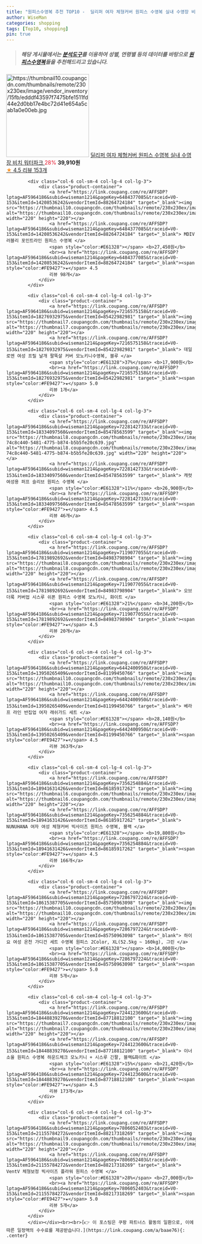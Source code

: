 ```yaml
---
title: "원피스수영복 추천 TOP10 -  딜리퍼 여자 체형커버 원피스 수영복 실내 수영장 비치 워터파크 "
author: WiseMan
categories: shopping
tags: [Top10, shopping]
pin: true
---
```


> ##### 해당 게시물에서는 [**분석도구**](https://itemscout.io/)를 이용하여 **성별**, **연령별** 등의 데이터를 바탕으로 [**원피스수영복**](https://link.coupang.com/a/baae76)들을 추천해드리고 있습니다.
<div class="container"><div class="row">
            <div class="col-6 col-sm-4 col-lg-4 col-lg-3">
                <div class="product-container">
                    <a href="https://link.coupang.com/re/AFFSDP?lptag=AF5964186&subid=wiseman1214&pageKey=7195814998&traceid=V0-153&itemId=18177645890&vendorItemId=85326777682" target="_blank"><img src="https://thumbnail10.coupangcdn.com/thumbnails/remote/230x230ex/image/vendor_inventory/15fb/edddf43597f7475bfe1511fd44e2d0bb17e4bc72d41e654a5cab1a0e00eb.jpg" alt="https://thumbnail10.coupangcdn.com/thumbnails/remote/230x230ex/image/vendor_inventory/15fb/edddf43597f7475bfe1511fd44e2d0bb17e4bc72d41e654a5cab1a0e00eb.jpg" width="220" height="220"></a>
                    <a href="https://link.coupang.com/re/AFFSDP?lptag=AF5964186&subid=wiseman1214&pageKey=7195814998&traceid=V0-153&itemId=18177645890&vendorItemId=85326777682" target="_blank"> 딜리퍼 여자 체형커버 원피스 수영복 실내 수영장 비치 워터파크 </a>
                    <span style="color:#E61328">28%</span> <b>39,910원</b>
                    <br><a href="https://link.coupang.com/re/AFFSDP?lptag=AF5964186&subid=wiseman1214&pageKey=7195814998&traceid=V0-153&itemId=18177645890&vendorItemId=85326777682" target="_blank"><span style="color:#FE9427">★</span> 4.5
                    리뷰 153개</a>
                </div>
            </div>
            
            <div class="col-6 col-sm-4 col-lg-4 col-lg-3">
                <div class="product-container">
                    <a href="https://link.coupang.com/re/AFFSDP?lptag=AF5964186&subid=wiseman1214&pageKey=6484377085&traceid=V0-153&itemId=14208536242&vendorItemId=88264724184" target="_blank"><img src="https://thumbnail10.coupangcdn.com/thumbnails/remote/230x230ex/image/vendor_inventory/50bc/f306c095fe3e5d10502ca106f09cd2a6d99ecc04a12f8093b835228549ee.jpg" alt="https://thumbnail10.coupangcdn.com/thumbnails/remote/230x230ex/image/vendor_inventory/50bc/f306c095fe3e5d10502ca106f09cd2a6d99ecc04a12f8093b835228549ee.jpg" width="220" height="220"></a>
                    <a href="https://link.coupang.com/re/AFFSDP?lptag=AF5964186&subid=wiseman1214&pageKey=6484377085&traceid=V0-153&itemId=14208536242&vendorItemId=88264724184" target="_blank"> MDIV 러블리 포인트라인 원피스 수영복 </a>
                    <span style="color:#E61328"></span> <b>27,450원</b>
                    <br><a href="https://link.coupang.com/re/AFFSDP?lptag=AF5964186&subid=wiseman1214&pageKey=6484377085&traceid=V0-153&itemId=14208536242&vendorItemId=88264724184" target="_blank"><span style="color:#FE9427">★</span> 4.5
                    리뷰 98개</a>
                </div>
            </div>
            
            <div class="col-6 col-sm-4 col-lg-4 col-lg-3">
                <div class="product-container">
                    <a href="https://link.coupang.com/re/AFFSDP?lptag=AF5964186&subid=wiseman1214&pageKey=7216575158&traceid=V0-153&itemId=18276932975&vendorItemId=85422982981" target="_blank"><img src="https://thumbnail7.coupangcdn.com/thumbnails/remote/230x230ex/image/vendor_inventory/bb1e/1a6f5d7d56897f17a04deaee4091764aed4c737c0d437641eeb53c9a40db.jpg" alt="https://thumbnail7.coupangcdn.com/thumbnails/remote/230x230ex/image/vendor_inventory/bb1e/1a6f5d7d56897f17a04deaee4091764aed4c737c0d437641eeb53c9a40db.jpg" width="220" height="220"></a>
                    <a href="https://link.coupang.com/re/AFFSDP?lptag=AF5964186&subid=wiseman1214&pageKey=7216575158&traceid=V0-153&itemId=18276932975&vendorItemId=85422982981" target="_blank"> 데일로엔 여성 프릴 날개 팔뚝살 커버 모노키니수영복, 블루 </a>
                    <span style="color:#E61328">37%</span> <b>17,900원</b>
                    <br><a href="https://link.coupang.com/re/AFFSDP?lptag=AF5964186&subid=wiseman1214&pageKey=7216575158&traceid=V0-153&itemId=18276932975&vendorItemId=85422982981" target="_blank"><span style="color:#FE9427">★</span> 5.0
                    리뷰 1개</a>
                </div>
            </div>
            
            <div class="col-6 col-sm-4 col-lg-4 col-lg-3">
                <div class="product-container">
                    <a href="https://link.coupang.com/re/AFFSDP?lptag=AF5964186&subid=wiseman1214&pageKey=7228142733&traceid=V0-153&itemId=18334097560&vendorItemId=85478563599" target="_blank"><img src="https://thumbnail8.coupangcdn.com/thumbnails/remote/230x230ex/image/retail/images/579648399726716-74c8c440-5481-4775-b874-b5b5fe20c639.jpg" alt="https://thumbnail8.coupangcdn.com/thumbnails/remote/230x230ex/image/retail/images/579648399726716-74c8c440-5481-4775-b874-b5b5fe20c639.jpg" width="220" height="220"></a>
                    <a href="https://link.coupang.com/re/AFFSDP?lptag=AF5964186&subid=wiseman1214&pageKey=7228142733&traceid=V0-153&itemId=18334097560&vendorItemId=85478563599" target="_blank"> 캐럿 여성용 퍼프 슬리브 원피스 수영복 </a>
                    <span style="color:#E61328">11%</span> <b>26,900원</b>
                    <br><a href="https://link.coupang.com/re/AFFSDP?lptag=AF5964186&subid=wiseman1214&pageKey=7228142733&traceid=V0-153&itemId=18334097560&vendorItemId=85478563599" target="_blank"><span style="color:#FE9427">★</span> 4.5
                    리뷰 46개</a>
                </div>
            </div>
            
            <div class="col-6 col-sm-4 col-lg-4 col-lg-3">
                <div class="product-container">
                    <a href="https://link.coupang.com/re/AFFSDP?lptag=AF5964186&subid=wiseman1214&pageKey=7119077055&traceid=V0-153&itemId=17819892692&vendorItemId=84983798904" target="_blank"><img src="https://thumbnail8.coupangcdn.com/thumbnails/remote/230x230ex/image/vendor_inventory/86a0/d714b16854a3f52bf51116c4a6776ac26e413a4197c2e08140ed7a0fbfc0.jpg" alt="https://thumbnail8.coupangcdn.com/thumbnails/remote/230x230ex/image/vendor_inventory/86a0/d714b16854a3f52bf51116c4a6776ac26e413a4197c2e08140ed7a0fbfc0.jpg" width="220" height="220"></a>
                    <a href="https://link.coupang.com/re/AFFSDP?lptag=AF5964186&subid=wiseman1214&pageKey=7119077055&traceid=V0-153&itemId=17819892692&vendorItemId=84983798904" target="_blank"> 오브더룩 커버업 시스루 쉬폰 원피스 수영복 모노키니, 화이트 </a>
                    <span style="color:#E61328">21%</span> <b>34,200원</b>
                    <br><a href="https://link.coupang.com/re/AFFSDP?lptag=AF5964186&subid=wiseman1214&pageKey=7119077055&traceid=V0-153&itemId=17819892692&vendorItemId=84983798904" target="_blank"><span style="color:#FE9427">★</span> 4.5
                    리뷰 20개</a>
                </div>
            </div>
            
            <div class="col-6 col-sm-4 col-lg-4 col-lg-3">
                <div class="product-container">
                    <a href="https://link.coupang.com/re/AFFSDP?lptag=AF5964186&subid=wiseman1214&pageKey=6442400950&traceid=V0-153&itemId=13950265409&vendorItemId=81199450766" target="_blank"><img src="https://thumbnail10.coupangcdn.com/thumbnails/remote/230x230ex/image/vendor_inventory/acd1/97284bd8cca0f9cce6e0873aecb38309e719509e60dc3bb6fd2745f1f022.jpg" alt="https://thumbnail10.coupangcdn.com/thumbnails/remote/230x230ex/image/vendor_inventory/acd1/97284bd8cca0f9cce6e0873aecb38309e719509e60dc3bb6fd2745f1f022.jpg" width="220" height="220"></a>
                    <a href="https://link.coupang.com/re/AFFSDP?lptag=AF5964186&subid=wiseman1214&pageKey=6442400950&traceid=V0-153&itemId=13950265409&vendorItemId=81199450766" target="_blank"> 베라프 라인 반집업 여자 래쉬가드 세트 </a>
                    <span style="color:#E61328"></span> <b>28,140원</b>
                    <br><a href="https://link.coupang.com/re/AFFSDP?lptag=AF5964186&subid=wiseman1214&pageKey=6442400950&traceid=V0-153&itemId=13950265409&vendorItemId=81199450766" target="_blank"><span style="color:#FE9427">★</span> 4.5
                    리뷰 363개</a>
                </div>
            </div>
            
            <div class="col-6 col-sm-4 col-lg-4 col-lg-3">
                <div class="product-container">
                    <a href="https://link.coupang.com/re/AFFSDP?lptag=AF5964186&subid=wiseman1214&pageKey=7356254884&traceid=V0-153&itemId=18941631426&vendorItemId=86185917262" target="_blank"><img src="https://thumbnail6.coupangcdn.com/thumbnails/remote/230x230ex/image/vendor_inventory/1066/d72d5918fcce31d4ba77b484e80cbd8baf23246e33a3ad755d5bbb7cc690.jpg" alt="https://thumbnail6.coupangcdn.com/thumbnails/remote/230x230ex/image/vendor_inventory/1066/d72d5918fcce31d4ba77b484e80cbd8baf23246e33a3ad755d5bbb7cc690.jpg" width="220" height="220"></a>
                    <a href="https://link.coupang.com/re/AFFSDP?lptag=AF5964186&subid=wiseman1214&pageKey=7356254884&traceid=V0-153&itemId=18941631426&vendorItemId=86185917262" target="_blank"> NUNUHANA 여자 여성 체형커버 빅사이즈 원피스 수영복, 블랙 </a>
                    <span style="color:#E61328"></span> <b>19,800원</b>
                    <br><a href="https://link.coupang.com/re/AFFSDP?lptag=AF5964186&subid=wiseman1214&pageKey=7356254884&traceid=V0-153&itemId=18941631426&vendorItemId=86185917262" target="_blank"><span style="color:#FE9427">★</span> 4.5
                    리뷰 166개</a>
                </div>
            </div>
            
            <div class="col-6 col-sm-4 col-lg-4 col-lg-3">
                <div class="product-container">
                    <a href="https://link.coupang.com/re/AFFSDP?lptag=AF5964186&subid=wiseman1214&pageKey=7286797224&traceid=V0-153&itemId=18615387705&vendorItemId=85750963098" target="_blank"><img src="https://thumbnail10.coupangcdn.com/thumbnails/remote/230x230ex/image/vendor_inventory/c6c7/63c207cacf9e6c16f0d4adb6d0e50e0e9692350cfe055a1f5019e3a0b1dd.jpg" alt="https://thumbnail10.coupangcdn.com/thumbnails/remote/230x230ex/image/vendor_inventory/c6c7/63c207cacf9e6c16f0d4adb6d0e50e0e9692350cfe055a1f5019e3a0b1dd.jpg" width="220" height="220"></a>
                    <a href="https://link.coupang.com/re/AFFSDP?lptag=AF5964186&subid=wiseman1214&pageKey=7286797224&traceid=V0-153&itemId=18615387705&vendorItemId=85750963098" target="_blank"> 하이요 여성 온천 가디건 세트 수영복 원피스 2Color, XL(52.5kg ~ 160kg), 그린 </a>
                    <span style="color:#E61328"></span> <b>14,000원</b>
                    <br><a href="https://link.coupang.com/re/AFFSDP?lptag=AF5964186&subid=wiseman1214&pageKey=7286797224&traceid=V0-153&itemId=18615387705&vendorItemId=85750963098" target="_blank"><span style="color:#FE9427">★</span> 5.0
                    리뷰 5개</a>
                </div>
            </div>
            
            <div class="col-6 col-sm-4 col-lg-4 col-lg-3">
                <div class="product-container">
                    <a href="https://link.coupang.com/re/AFFSDP?lptag=AF5964186&subid=wiseman1214&pageKey=7244123600&traceid=V0-153&itemId=18448839270&vendorItemId=87718812100" target="_blank"><img src="https://thumbnail7.coupangcdn.com/thumbnails/remote/230x230ex/image/vendor_inventory/6b76/b98c4a5bbf6afd8d410e8d04484489201593b47d03990637acf73c942133.jpg" alt="https://thumbnail7.coupangcdn.com/thumbnails/remote/230x230ex/image/vendor_inventory/6b76/b98c4a5bbf6afd8d410e8d04484489201593b47d03990637acf73c942133.jpg" width="220" height="220"></a>
                    <a href="https://link.coupang.com/re/AFFSDP?lptag=AF5964186&subid=wiseman1214&pageKey=7244123600&traceid=V0-153&itemId=18448839270&vendorItemId=87718812100" target="_blank"> 이너소울 원피스 수영복 하운드체크 모노키니 + 시스루 긴팔, 블랙&화이트 </a>
                    <span style="color:#E61328">15%</span> <b>21,420원</b>
                    <br><a href="https://link.coupang.com/re/AFFSDP?lptag=AF5964186&subid=wiseman1214&pageKey=7244123600&traceid=V0-153&itemId=18448839270&vendorItemId=87718812100" target="_blank"><span style="color:#FE9427">★</span> 4.5
                    리뷰 173개</a>
                </div>
            </div>
            
            <div class="col-6 col-sm-4 col-lg-4 col-lg-3">
                <div class="product-container">
                    <a href="https://link.coupang.com/re/AFFSDP?lptag=AF5964186&subid=wiseman1214&pageKey=7806052403&traceid=V0-153&itemId=21155784272&vendorItemId=88217318269" target="_blank"><img src="https://thumbnail9.coupangcdn.com/thumbnails/remote/230x230ex/image/vendor_inventory/50db/a59031fe7032e495b259a13af96d23189c63f0d93fd2f68c99b2fd87dc1d.png" alt="https://thumbnail9.coupangcdn.com/thumbnails/remote/230x230ex/image/vendor_inventory/50db/a59031fe7032e495b259a13af96d23189c63f0d93fd2f68c99b2fd87dc1d.png" width="220" height="220"></a>
                    <a href="https://link.coupang.com/re/AFFSDP?lptag=AF5964186&subid=wiseman1214&pageKey=7806052403&traceid=V0-153&itemId=21155784272&vendorItemId=88217318269" target="_blank"> VentV 체형보정 빅사이즈 플라워 원피스 수영복 </a>
                    <span style="color:#E61328">28%</span> <b>27,000원</b>
                    <br><a href="https://link.coupang.com/re/AFFSDP?lptag=AF5964186&subid=wiseman1214&pageKey=7806052403&traceid=V0-153&itemId=21155784272&vendorItemId=88217318269" target="_blank"><span style="color:#FE9427">★</span> 5.0
                    리뷰 5개</a>
                </div>
            </div>
            </div></div><br><br>[👉 이 포스팅은 쿠팡 파트너스 활동의 일환으로, 이에 따른 일정액의 수수료를 제공받습니다.](https://link.coupang.com/a/baae76){: .center}